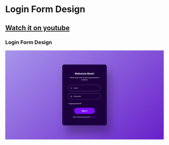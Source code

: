 # Login Form Design
## [Watch it on youtube](https://youtu.be/wYirUiFcdHo)
### Login Form Design

![preview img](/preview.png)

